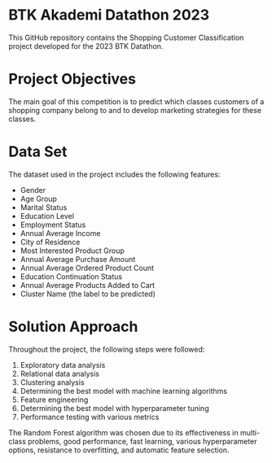 # BTK Akademi Datathon 2023
This GitHub repository contains the Shopping Customer Classification project developed for the 2023 BTK Datathon.

# Project Objectives
The main goal of this competition is to predict which classes customers of a shopping company belong to and to develop marketing strategies for these classes.

# Data Set
The dataset used in the project includes the following features:

* Gender
* Age Group
* Marital Status
* Education Level
* Employment Status
* Annual Average Income
* City of Residence
* Most Interested Product Group
* Annual Average Purchase Amount
* Annual Average Ordered Product Count
* Education Continuation Status
* Annual Average Products Added to Cart
* Cluster Name (the label to be predicted)

# Solution Approach

Throughout the project, the following steps were followed:

1. Exploratory data analysis
2. Relational data analysis
3. Clustering analysis
4. Determining the best model with machine learning algorithms
5. Feature engineering
6. Determining the best model with hyperparameter tuning
7. Performance testing with various metrics

The Random Forest algorithm was chosen due to its effectiveness in multi-class problems, good performance, fast learning, various hyperparameter options, resistance to overfitting, and automatic feature selection.
